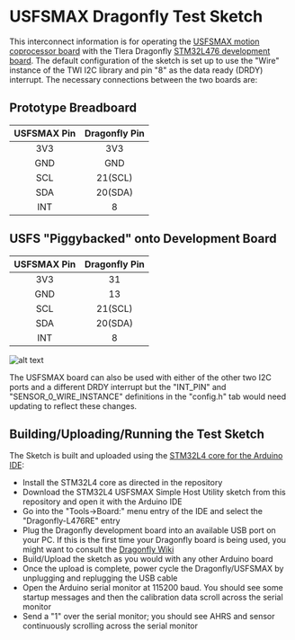 # USFSMAX Dragonfly Test Sketch

This interconnect information is for operating the [USFSMAX motion coprocessor board](https://cdn.tindiemedia.com/images/resize/S4Os6lUdoJOFuyZHntYHBDiDCUk=/p/full-fit-in/1782x1336/i/44691/products/2020-02-03T20%3A51%3A19.878Z-USFSMAX.top.jpg) with the Tlera Dragonfly [STM32L476 development board](https://cdn.tindiemedia.com/images/resize/c3IuiwcFMGzoMgmNkZ_doDvJiuU=/p/full-fit-in/1782x1336/i/32456/products/2017-01-04T23%3A18%3A53.356Z-2016-05-14T16%2031%2059.360Z-Layout.jpg.855x570_q85_pad_rcrop.jpg). The default configuration of the sketch is set up to use the "Wire" instance of the TWI I2C library and pin "8" as the data ready (DRDY) interrupt. The necessary connections between the two boards are:

## Prototype Breadboard
|USFSMAX Pin|Dragonfly Pin|
|:---------:|:-----------:|
|   3V3     |     3V3     |
|   GND     |     GND     |
|   SCL     |    21(SCL)  |
|   SDA     |    20(SDA)  |
|   INT     |      8      |

## USFS "Piggybacked" onto Development Board
|USFSMAX Pin|Dragonfly Pin|
|:---------:|:-----------:|
|   3V3     |      31     |
|   GND     |      13     |
|   SCL     |    21(SCL)  |
|   SDA     |    20(SDA)  |
|   INT     |      8      |

![alt text](https://user-images.githubusercontent.com/5760946/102422567-eea29a00-3fbb-11eb-8a9e-fae31dcb2a69.JPG)

The USFSMAX board can also be used with either of the other two I2C ports and a different DRDY interrupt but the "INT_PIN" and "SENSOR_0_WIRE_INSTANCE" definitions in the "config.h" tab would need updating to reflect these changes.

## Building/Uploading/Running the Test Sketch

The Sketch is built and uploaded using the [STM32L4 core for the Arduino IDE](https://github.com/GrumpyOldPizza/arduino-STM32L4):
* Install the STM32L4 core as directed in the repository
* Download the STM32L4 USFSMAX Simple Host Utility sketch from this repository and open it with the Arduino IDE
* Go into the "Tools->Board:" menu entry of the IDE and select the "Dragonfly-L476RE" entry
* Plug the Dragonfly development board into an available USB port on your PC. If this is the first time your Dragonfly board is being used, you might want to consult the [Dragonfly Wiki](https://github.com/kriswiner/Dragonfly/wiki)
* Build/Upload the sketch as you would with any other Arduino board
* Once the upload is complete, power cycle the Dragonfly/USFSMAX by unplugging and replugging the USB cable
* Open the Arduino serial monitor at 115200 baud. You should see some startup messages and then the calibration data scroll across the serial monitor
* Send a "1" over the serial monitor; you should see AHRS and sensor continuously scrolling across the serial monitor
